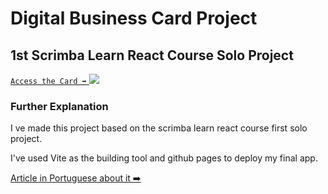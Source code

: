 # Digital Business Card Project
## 1st Scrimba Learn React Course Solo Project

[`Access the Card ➡️`
![](https://i.ibb.co/wMmDFn0/image.png)](https://flou-ainan.github.io/scrimba-learn-react-first-project/)

### Further Explanation
I ve made this project based on the scrimba learn react course first solo project.

I've used Vite as the building tool and github pages to deploy my final app.

[Article in Portuguese about it ➡️](https://flouainan.blogspot.com/2023/07/publicando-o-primeiro-projeto-solo.html)